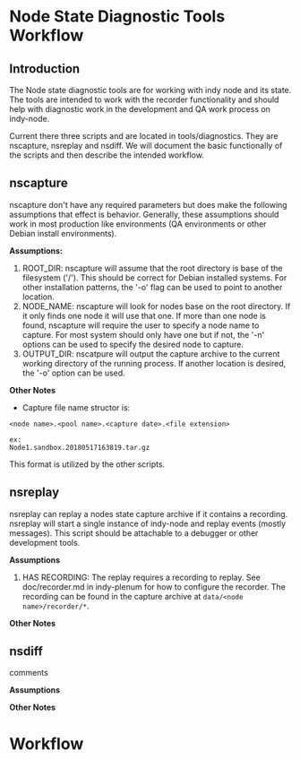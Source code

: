 # Node State Diagnostic Tools Workflow

## Introduction
The Node state diagnostic tools are for working with indy node and its state. The tools are intended to work with
the recorder functionality and should help with diagnostic work in the development and QA work process on indy-node.
 
Current there three scripts and are located in tools/diagnostics. They are nscapture, nsreplay and nsdiff. We will 
document the basic functionally of the scripts and then describe the intended workflow. 

## nscapture

nscapture don't have any required parameters but does make the following assumptions that effect is behavior. Generally,
these assumptions should work in most production like environments (QA environments or other Debian install 
environments).
 
**Assumptions:**
1. ROOT_DIR: nscapture will assume that the root directory is base of the filesystem ('/'). This should be correct for 
Debian installed systems. For other installation patterns, the '-o' flag can be used to point to another location.
2. NODE_NAME: nscapture will look for nodes base on the root directory. If it only finds one node it will use that one.
If more than one node is found, nscapture will require the user to specify a node name to capture. For most system should 
only have one but if not, the '-n' options can be used to specify the desired node to capture.
3. OUTPUT_DIR: nscatpure will output the capture archive to the current working directory of the running process. If 
another location is desired, the '-o' option can be used. 

**Other Notes**
* Capture file name structor is:

```
<node name>.<pool name>.<capture date>.<file extension>

ex:
Node1.sandbox.20180517163819.tar.gz
```

This format is utilized by the other scripts.

## nsreplay
nsreplay can replay a nodes state capture archive if it contains a recording. nsreplay will start a single instance of 
indy-node and replay events (mostly messages). This script should be attachable to a debugger or other development 
tools. 

**Assumptions**
1. HAS RECORDING: The replay requires a recording to replay. See doc/recorder.md in indy-plenum for how to 
configure the recorder. The recording can be found in the capture archive at ```data/<node name>/recorder/*```.

**Other Notes**

## nsdiff
comments

**Assumptions**

**Other Notes**

# Workflow
